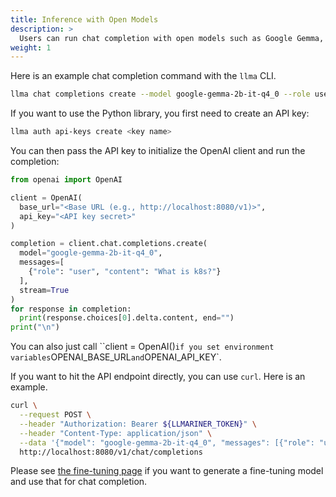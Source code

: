 ```yaml
---
title: Inference with Open Models
description: >
  Users can run chat completion with open models such as Google Gemma, LLama, Mistral, etc. To run chat completion, users can use the OpenAI Python library, `llma` CLI, or API endpoint.
weight: 1
---
```


Here is an example chat completion command with the `llma` CLI.

``` bash
llma chat completions create --model google-gemma-2b-it-q4_0 --role user --completion "What is k8s?"
```

If you want to use the Python library, you first need to create an API key:

``` bash
llma auth api-keys create <key name>
```

You can then pass the API key to initialize the OpenAI client and run the completion:

``` python
from openai import OpenAI

client = OpenAI(
  base_url="<Base URL (e.g., http://localhost:8080/v1)>",
  api_key="<API key secret>"
)

completion = client.chat.completions.create(
  model="google-gemma-2b-it-q4_0",
  messages=[
    {"role": "user", "content": "What is k8s?"}
  ],
  stream=True
)
for response in completion:
  print(response.choices[0].delta.content, end="")
print("\n")
```

You can also just call ``client = OpenAI()` if you set environment variables `OPENAI_BASE_URL` and `OPENAI_API_KEY`.

If you want to hit the API endpoint directly, you can use `curl`. Here is an example.

``` bash
curl \
  --request POST \
  --header "Authorization: Bearer ${LLMARINER_TOKEN}" \
  --header "Content-Type: application/json" \
  --data '{"model": "google-gemma-2b-it-q4_0", "messages": [{"role": "user", "content": "What is k8s?"}]}' \
  http://localhost:8080/v1/chat/completions
```

Please see [the fine-tuning page](./fine_tuning.html) if you want to generate a fine-tuning model and use that for chat completion.
